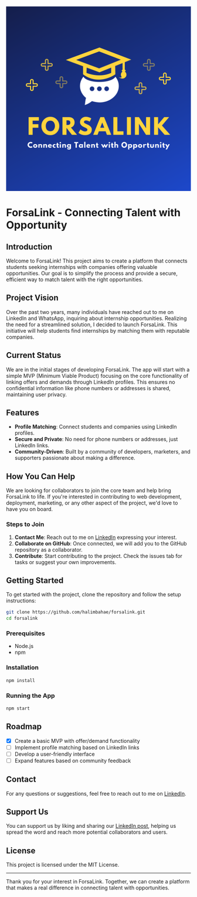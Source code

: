 
![ForsaLink Logo](./ForsaLink-logo.png)


# ForsaLink - **Connecting Talent with Opportunity**

## Introduction

Welcome to ForsaLink! This project aims to create a platform that connects students seeking internships with companies offering valuable opportunities. Our goal is to simplify the process and provide a secure, efficient way to match talent with the right opportunities.

## Project Vision

Over the past two years, many individuals have reached out to me on LinkedIn and WhatsApp, inquiring about internship opportunities. Realizing the need for a streamlined solution, I decided to launch ForsaLink. This initiative will help students find internships by matching them with reputable companies.

## Current Status

We are in the initial stages of developing ForsaLink. The app will start with a simple MVP (Minimum Viable Product) focusing on the core functionality of linking offers and demands through LinkedIn profiles. This ensures no confidential information like phone numbers or addresses is shared, maintaining user privacy.

## Features

- **Profile Matching**: Connect students and companies using LinkedIn profiles.
- **Secure and Private**: No need for phone numbers or addresses, just LinkedIn links.
- **Community-Driven**: Built by a community of developers, marketers, and supporters passionate about making a difference.

## How You Can Help

We are looking for collaborators to join the core team and help bring ForsaLink to life. If you're interested in contributing to web development, deployment, marketing, or any other aspect of the project, we'd love to have you on board.

### Steps to Join

1. **Contact Me**: Reach out to me on [LinkedIn](https://www.linkedin.com/in/halimbahae/) expressing your interest.
2. **Collaborate on GitHub**: Once connected, we will add you to the GitHub repository as a collaborator.
3. **Contribute**: Start contributing to the project. Check the issues tab for tasks or suggest your own improvements.

## Getting Started

To get started with the project, clone the repository and follow the setup instructions:

```bash
git clone https://github.com/halimbahae/forsalink.git
cd forsalink
```

### Prerequisites

- Node.js
- npm

### Installation

```bash
npm install
```

### Running the App

```bash
npm start
```

## Roadmap

- [x] Create a basic MVP with offer/demand functionality
- [ ] Implement profile matching based on LinkedIn links
- [ ] Develop a user-friendly interface
- [ ] Expand features based on community feedback

## Contact

For any questions or suggestions, feel free to reach out to me on [LinkedIn](https://www.linkedin.com/in/halimbahae/).

## Support Us

You can support us by liking and sharing our [LinkedIn post](https://www.linkedin.com/feed/update/urn:li:activity:7197015537363677184/), helping us spread the word and reach more potential collaborators and users.

## License

This project is licensed under the MIT License.

---

Thank you for your interest in ForsaLink. Together, we can create a platform that makes a real difference in connecting talent with opportunities.
